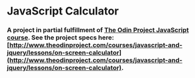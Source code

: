 # JavaScript Calculator

### A project in partial fulfillment of [The Odin Project JavaScript course](http://www.theodinproject.com/courses/javascript-and-jquery). See the project specs here: [http://www.theodinproject.com/courses/javascript-and-jquery/lessons/on-screen-calculator](http://www.theodinproject.com/courses/javascript-and-jquery/lessons/on-screen-calculator).

 
